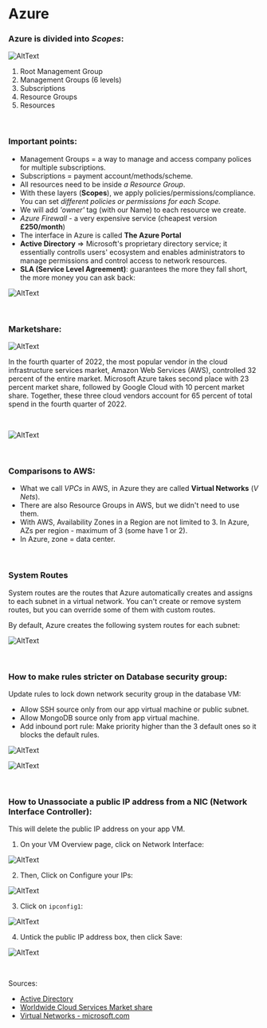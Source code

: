 # Azure

### Azure is divided into *Scopes*:
![AltText](Images/scope-levels.png)

1. Root Management Group
2. Management Groups (6 levels)
3. Subscriptions
4. Resource Groups
5. Resources

<br>

### Important points:
* Management Groups = a way to manage and access company polices for multiple subscriptions.
* Subscriptions = payment account/methods/scheme.
* All resources need to be inside *a Resource Group*. 
* With these layers (**Scopes**), we apply policies/permissions/compliance. You can set *different policies or permissions for each Scope.* 
* We will add *'owner'* tag (with our Name) to each resource we create.
* *Azure Firewall* - a very expensive service (cheapest version **£250/month**)
* The interface in Azure is called **The Azure Portal** 
* **Active Directory** => Microsoft's proprietary directory service; it essentially controlls users' ecosystem and enables administrators to manage permissions and control access to network resources. 
* **SLA (Service Level Agreement)**: guarantees the more they fall short, the more money you can ask back:

![AltText](Images/cloud-advantage-service-credit.png)

<br>

### Marketshare:

![AltText](Images/cloud-providers-market-share-2022.png)

In the fourth quarter of 2022, the most popular vendor in the cloud infrastructure services market, Amazon Web Services (AWS), controlled 32 percent of the entire market. Microsoft Azure takes second place with 23 percent market share, followed by Google Cloud with 10 percent market share. Together, these three cloud vendors account for 65 percent of total spend in the fourth quarter of 2022.

<br>

![AltText](Images/2tier_diagram_azure.png)

<br>

### Comparisons to AWS:
* What we call *VPCs* in AWS, in Azure they are called **Virtual Networks** (*V Nets*).
* There are also Resource Groups in AWS, but we didn't need to use them.
* With AWS, Availability Zones in a Region are not limited to 3. In Azure, AZs per region - maximum of 3 (some have 1 or 2). 
* In Azure, zone = data center.

<br>

### System Routes
System routes are the routes that Azure automatically creates and assigns to each subnet in a virtual network. You can't create or remove system routes, but you can override some of them with custom routes.

By default, Azure creates the following system routes for each subnet:

![AltText](Images/routes.png)


<br>

### How to make rules stricter on Database security group:

Update rules to lock down network security group in the database VM:  
* Allow SSH source only from our app virtual machine or public subnet.
* Allow MongoDB source only from app virtual machine.
* Add inbound port rule: Make priority higher than the 3 default ones so it blocks the default rules.

![AltText](Images/secure_nsg1.png)

![AltText](Images/secure_nsg2.png)


<br>

### How to Unassociate a public IP address from a NIC (Network Interface Controller):
This will delete the public IP address on your app VM.

1. On your VM Overview page, click on Network Interface:

![AltText](Images/remove_ip_1.png)

2. Then, Click on Configure your IPs:

![AltText](Images/remove_ip_2.png)

3. Click on `ipconfig1`:

![AltText](Images/remove_ip_3.png)

4. Untick the public IP address box, then click Save:

![AltText](Images/remove_ip_4.png)


<br>

Sources:
- [Active Directory](https://www.lepide.com/blog/what-is-active-directory-and-how-does-it-work/)
- [Worldwide Cloud Services Market share](https://www.statista.com/statistics/967365/worldwide-cloud-infrastructure-services-market-share-vendor/)
- [Virtual Networks - microsoft.com](https://learn.microsoft.com/en-us/azure/virtual-network/virtual-networks-udr-overview)